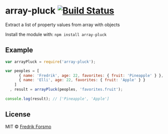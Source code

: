 # array-pluck [![Build Status](https://secure.travis-ci.org/frozzare/array-pluck.png?branch=master)](http://travis-ci.org/frozzare/array-pluck)

Extract a list of property values from array with objects

Install the module with: `npm install array-pluck`

## Example

```javascript
var arrayPluck = require('array-pluck');

var peoples = [
      { name: 'Fredrik', age: 22, favorites: { fruit: 'Pineapple' } },
      { name: 'Elli', age: 22, favorites: { fruit: 'Apple' } }
    ]
  , result = arrayPluck(peoples, 'favorites.fruit');
  
console.log(result); // ['Pineapple', 'Apple']
```

## License

MIT © [Fredrik Forsmo](https://github.com/frozzare)

